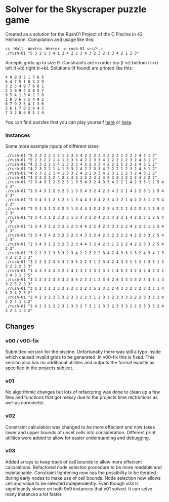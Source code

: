 # Solver for the Skyscraper puzzle game

Created as a solution for the Rush01 Project of the C Piscine in 42 Heilbronn. Compilation and usage like this:

```
cc -Wall -Wextra -Werror -o rush-01 src/*.c
./rush-01 "5 3 2 1 3 4 1 2 4 2 2 3 4 3 2 3 2 1 3 4 2 1 2 3"
```

Accepts grids up to size 9. Constraints are in order top (l->r) bottom (l->r) left (t->b) right (t->b).
Solutions (if found) are printed like this:

```
4 9 8 3 2 1 7 6 5
6 4 7 5 1 8 3 2 9
3 2 5 4 9 7 6 8 1
2 1 6 9 4 3 8 5 7
9 5 4 1 3 6 2 7 8
1 8 3 6 7 5 4 9 2
8 7 9 2 5 4 1 3 6
5 6 1 7 8 2 9 4 3
7 3 2 8 6 9 5 1 4
```

You can find puzzles that you can play yourself [here](https://www.puzzle-skyscrapers.com/) or [here](https://www.brainbashers.com/skyscrapers.asp).

### Instances

Some more example inputs of different sizes:
```
./rush-01 "5 2 3 2 2 1 4 1 3 3 3 4 2 2 3 3 4 2 2 2 1 2 3 2 4 3 1 3"
./rush-01 "5 2 3 2 2 1 4 1 3 3 3 4 2 2 3 3 4 2 2 2 1 2 3 2 4 3 1 2"
./rush-01 "4 2 3 2 2 1 4 1 3 3 3 4 2 2 3 3 4 2 2 2 1 2 3 2 4 3 1 2"
./rush-01 "4 2 3 2 2 1 4 1 3 3 2 4 2 2 3 3 4 2 2 2 1 2 3 2 4 3 1 2"
./rush-01 "4 2 3 2 2 1 4 1 3 3 2 4 2 2 3 3 4 2 3 2 1 2 3 2 4 3 1 2"
./rush-01 "4 2 3 2 2 2 4 2 3 3 2 3 2 2 3 3 3 2 3 2 4 2 3 2 4 3 2 2"
./rush-01 "2 3 4 3 1 2 3 2 3 1 3 5 4 3 2 4 3 3 4 2 2 1 4 2 3 3 1 2 5 4 2 3"
./rush-01 "2 3 4 3 1 2 3 2 3 1 3 5 4 3 2 4 2 3 4 2 2 1 4 2 2 3 1 2 5 4 2 3"
./rush-01 "2 3 4 3 1 2 3 2 3 1 3 4 4 3 2 4 2 3 4 2 2 1 4 2 2 3 1 2 5 4 2 3"
./rush-01 "2 3 4 3 1 2 3 2 3 1 3 4 4 3 2 3 2 3 4 2 2 1 4 2 2 3 1 2 5 4 2 3"
./rush-01 "2 3 4 3 1 2 3 2 3 1 3 4 3 3 2 4 2 3 4 2 2 1 4 2 2 3 1 2 5 4 2 3"
./rush-01 "2 3 4 3 1 2 3 2 3 2 3 4 4 3 2 4 2 3 3 2 2 2 4 2 2 3 1 2 5 4 2 3"
./rush-01 "2 3 4 3 4 2 3 2 3 2 3 4 3 3 2 4 2 3 2 2 2 2 4 2 2 3 3 2 5 4 2 3"
./rush-01 "2 3 4 3 1 2 3 2 3 2 3 4 4 3 2 4 2 3 1 2 2 2 4 2 2 3 3 2 5 4 2 3"
./rush-01 "3 2 2 3 2 3 3 3 2 3 4 2 2 3 2 2 3 4 2 4 3 3 1 3 2 4 3 4 1 3 3 2 2 2 3 3"
./rush-01 "3 1 2 3 2 3 3 3 2 3 5 2 2 3 1 2 3 4 2 4 3 3 1 3 2 5 3 5 1 3 3 2 2 2 3 3"
./rush-01 "1 4 3 3 4 3 3 2 2 4 2 3 2 1 3 2 3 3 1 4 5 2 3 2 3 2 4 2 2 2 3 4 3 1 3 5"
./rush-01 "3 1 2 3 2 3 3 3 2 3 5 2 2 3 1 2 3 4 2 4 3 3 1 3 2 5 3 5 1 3 3 2 5 2 3 3"
./rush-01 "3 1 2 3 2 3 3 3 2 3 3 2 2 3 5 2 3 3 2 4 3 3 2 3 2 3 3 3 1 4 3 2 4 2 3 2"
./rush-01 "2 4 2 3 2 2 5 3 2 3 3 2 2 3 1 2 3 3 2 3 3 3 2 2 2 3 3 3 2 4 3 2 4 1 3 2"
./rush-01 "2 4 2 3 2 2 2 3 2 3 3 2 7 3 1 2 3 3 2 3 3 3 2 2 2 3 3 3 2 4 3 2 4 1 3 2"
```


## Changes

### v00 / v00-fix
Submitted version for the piscine. Unfortunatly there was still a typo inside which caused invalid grids to be generated. In v00-fix this is fixed. This version also has no additional utilities and outputs the format exactly as specified in the projects subject.

### v01
No algorithmic changes but lots of refactoring was done to clean up a few files and functions that got messy due to the projects time rectrictions as well as norminette.

### v02
Constraint calculation was changed to be more effecient and now takes lower and upper bounds of unset cells into consideration. Different print utilities were added to allow for easier understanding and debugging.

### v03
Added arrays to keep track of cell bounds to allow more effecient calculations. Refactored node selecton procedure to be more readable and maintainable. Constraint tightening now has the possibility to be iterated during early nodes to make use of cell bounds. Node selection now allows cell and value to be selected independently. Even though v03 is significantly slower on both 9x9 instances that v01 solved. It can solve many instances a lot faster.